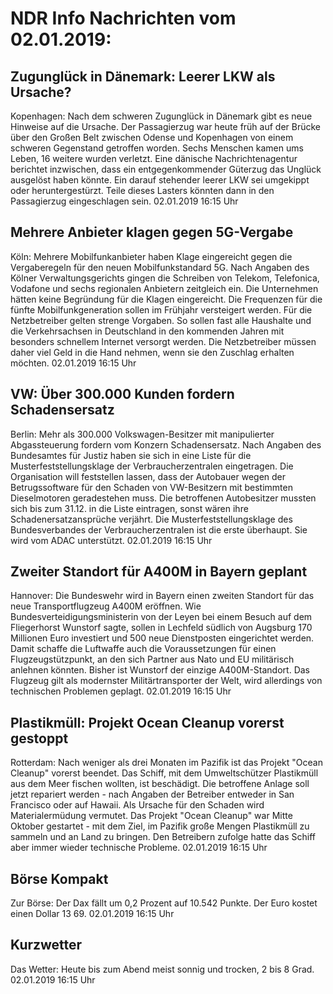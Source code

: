 # NDR Info Nachrichten vom 02.01.2019:


## Zugunglück in Dänemark: Leerer LKW als Ursache?
Kopenhagen:	Nach dem schweren Zugunglück in Dänemark gibt es neue Hinweise auf die Ursache. Der Passagierzug war heute früh auf der Brücke über den Großen Belt zwischen Odense und Kopenhagen von einem schweren Gegenstand getroffen worden. Sechs Menschen kamen ums Leben, 16 weitere wurden verletzt. Eine dänische Nachrichtenagentur berichtet inzwischen, dass ein entgegenkommender Güterzug das Unglück ausgelöst haben könnte. Ein darauf stehender leerer LKW sei umgekippt oder heruntergestürzt. Teile dieses Lasters könnten dann in den Passagierzug eingeschlagen sein. 02.01.2019 16:15 Uhr 

## Mehrere Anbieter klagen gegen 5G-Vergabe
Köln: Mehrere Mobilfunkanbieter haben Klage eingereicht gegen die Vergaberegeln für den neuen Mobilfunkstandard 5G. Nach Angaben des Kölner Verwaltungsgerichts gingen die Schreiben von Telekom, Telefonica, Vodafone und sechs regionalen Anbietern zeitgleich ein. Die Unternehmen hätten keine Begründung für die Klagen eingereicht. Die Frequenzen für die fünfte Mobilfunkgeneration sollen im Frühjahr versteigert werden. Für die Netzbetreiber gelten strenge Vorgaben. So sollen fast alle Haushalte und die Verkehrsachsen in Deutschland in den kommenden Jahren mit besonders schnellem Internet versorgt werden. Die Netzbetreiber müssen daher viel Geld in die Hand nehmen, wenn sie den Zuschlag erhalten möchten. 02.01.2019 16:15 Uhr 

## VW: Über 300.000 Kunden fordern Schadensersatz
Berlin: Mehr als 300.000 Volkswagen-Besitzer mit manipulierter Abgassteuerung fordern vom Konzern Schadensersatz. Nach Angaben des Bundesamtes für Justiz haben sie sich in eine Liste für die Musterfeststellungsklage der Verbraucherzentralen eingetragen. Die Organisation will feststellen lassen, dass der Autobauer wegen der Betrugssoftware für den Schaden von VW-Besitzern mit bestimmten Dieselmotoren geradestehen muss. Die betroffenen Autobesitzer mussten sich bis zum 31.12. in die Liste eintragen, sonst wären ihre Schadenersatzansprüche verjährt. Die Musterfeststellungsklage des Bundesverbandes der Verbraucherzentralen ist die erste überhaupt. Sie wird vom ADAC unterstützt. 02.01.2019 16:15 Uhr 

## Zweiter Standort für A400M in Bayern geplant
Hannover: Die Bundeswehr wird in Bayern einen zweiten Standort für das neue Transportflugzeug A400M eröffnen. Wie Bundesverteidigungsministerin von der Leyen bei einem Besuch auf dem Fliegerhorst Wunstorf sagte, sollen in Lechfeld südlich von Augsburg 170 Millionen Euro investiert und 500 neue Dienstposten eingerichtet werden. Damit schaffe die Luftwaffe auch die Voraussetzungen für einen Flugzeugstützpunkt, an den sich Partner aus Nato und EU militärisch anlehnen könnten. Bisher ist Wunstorf der einzige A400M-Standort. Das Flugzeug gilt als modernster Militärtransporter der Welt, wird allerdings von technischen Problemen geplagt. 02.01.2019 16:15 Uhr 

## Plastikmüll: Projekt Ocean Cleanup vorerst gestoppt
Rotterdam: Nach weniger als drei Monaten im Pazifik ist das Projekt "Ocean Cleanup" vorerst beendet. Das Schiff, mit dem Umweltschützer Plastikmüll aus dem Meer fischen wollten, ist beschädigt. Die betroffene Anlage soll jetzt repariert werden - nach Angaben der Betreiber entweder in San Francisco oder auf Hawaii. Als Ursache für den Schaden wird Materialermüdung vermutet. Das Projekt "Ocean Cleanup" war Mitte Oktober gestartet - mit dem Ziel, im Pazifik große Mengen Plastikmüll zu sammeln und an Land zu bringen. Den Betreibern zufolge hatte das Schiff aber immer wieder technische Probleme. 02.01.2019 16:15 Uhr 

## Börse Kompakt
Zur Börse: Der Dax fällt um 0,2 Prozent auf 10.542 Punkte. Der Euro kostet einen Dollar 13 69. 02.01.2019 16:15 Uhr 

## Kurzwetter
Das Wetter: Heute bis zum Abend meist sonnig und trocken, 2 bis 8 Grad. 02.01.2019 16:15 Uhr 
